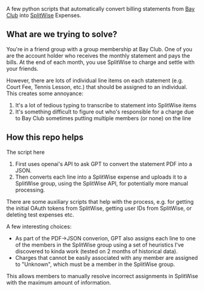 A few python scripts that automatically convert billing statements from [Bay
Club](https://www.bayclubs.com/) into [SplitWise](https://www.splitwise.com/) Expenses.

## What are we trying to solve?

You're in a friend group with a group membership at Bay Club. One of you are the account
holder who receives the monthly statement and pays the bills. At the end of each month,
you use SplitWise to charge and settle with your friends.

However, there are lots of individual line items on each statement (e.g. Court Fee, 
Tennis Lesson, etc.) that should be assigned to an individual. This creates some
annoyance:

1. It's a lot of tedious typing to transcribe to statement into SplitWise items
2. It's something difficult to figure out who's responsible for a charge due to Bay Club
sometimes putting multiple members (or none) on the line

## How this repo helps

The script here

1. First uses openai's API to ask GPT to convert the statement PDF into a JSON.
2. Then converts each line into a SplitWise expense and uploads it to a
SplitWise group, using the SplitWise API, for potentially more manual processing.

There are some auxiliary scripts that help with the process, e.g. for getting the initial
OAuth tokens from SplitWise, getting user IDs from SplitWise, or deleting test expenses
etc. 

A few interesting choices:

- As part of the PDF->JSON converion, GPT also assigns each line to one of the members in
  the SplitWise group using a set of heuristics I've discovered to kinda work (tested on 2
  months of historical data).
- Charges that cannot be easily associated with any member are assigned to "Unknown",
  which must be a member in the SplitWise group.

This allows members to manually resolve incorrect assignments in SplitWise with the
maximum amount of information.

